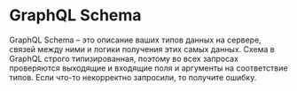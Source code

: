 # GraphQL Schema

GraphQL Schema – это описание ваших типов данных на сервере, связей между ними и логики получения этих самых данных. Схема в GraphQL строго типизированная, поэтому во всех запросах проверяются выходящие и входящие поля и аргументы на соответствие типов. Если что-то некорректно запросили, то получите ошибку.